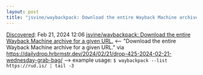 ```yaml
---
layout: post
title: "jsvine/waybackpack: Download the entire Wayback Machine archive for a given URL."
---
```

[Discovered](http://rolandtanglao.com/2020/07/29/p1-blogthis-checkvist-list-links-to-blog/): Feb 21, 2024 12:06  [jsvine/waybackpack: Download the entire Wayback Machine archive for a given URL.](https://github.com/jsvine/waybackpack) <-- "Download the entire Wayback Machine archive for a given URL." via https://dailydrop.hrbrmstr.dev/2024/02/21/drop-425-2024-02-21-wednesday-grab-bag/ --> example usage: `$ waybackpack --list https://rud.is/ ¦ tail -3`
